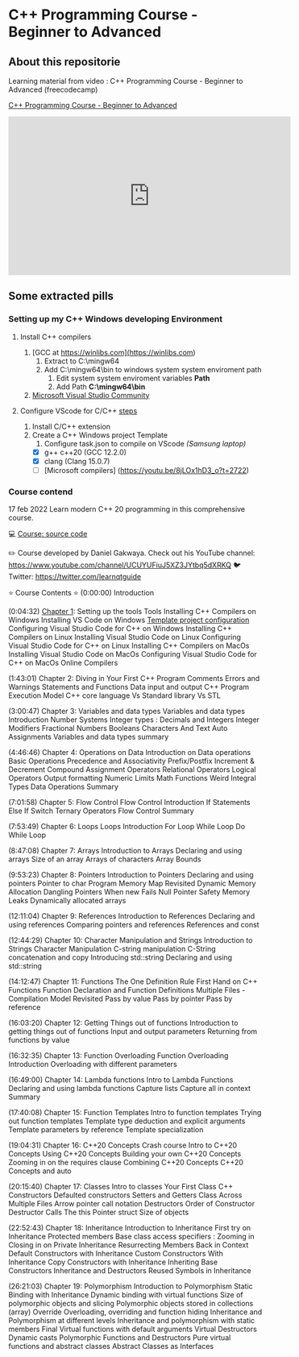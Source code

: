 # C++ Programming Course - Beginner to Advanced

## About this repositorie

Learning material from video : C++ Programming Course - Beginner to Advanced (freecodecamp)

[C++ Programming Course - Beginner to Advanced](https://www.youtube.com/embed/8jLOx1hD3_o)

<iframe width="560" height="315" src="https://www.youtube.com/embed/8jLOx1hD3_o" title="YouTube video player" frameborder="0" allow="accelerometer; autoplay; clipboard-write; encrypted-media; gyroscope; picture-in-picture; web-share" allowfullscreen></iframe>

## Some extracted pills

### Setting up my C++ Windows developing Environment

1. Install C++ compilers

   1. [GCC at  https://winlibs.com](<https://winlibs.com>)
      1. Extract to C:\mingw64
      2. Add C:\mingw64\bin to windows system system enviroment path
         1. Edit system system enviroment variables **Path**
         2. Add Path **C:\mingw64\bin**
   2. [Microsoft Visual Studio Community](<https://visualstudio.microsoft.com/es/vs/community/>)

2. Configure VScode for C/C++ [steps](<https://youtu.be/8jLOx1hD3_o?t=1775>)
   1. Install C/C++ extension
   2. Create a C++ Windows project Template
      1. Configure task.json to compile on VScode
      *(Samsung laptop)*
      - [x] g++ c++20 (GCC 12.2.0)
      - [x] clang (Clang 15.0.7)
      - [ ] [Microsoft compilers] (<https://youtu.be/8jLOx1hD3_o?t=2722>)

### Course contend

17 feb 2022
Learn modern C++ 20 programming in this comprehensive course.

💻 [Course: source code](<https://github.com/rutura/The-C-20-Masterclass-Source-Code>)

✏️ Course developed by Daniel Gakwaya. Check out his YouTube channel: <https://www.youtube.com/channel/UCUYUFiuJ5XZ3JYtbq5dXRKQ>
🐦 Twitter: <https://twitter.com/learnqtguide>

⭐️ Course Contents ⭐
(0:00:00) Introduction

(0:04:32) [Chapter 1](https://www.youtube.com/watch?v=8jLOx1hD3_o&t=272s): Setting up the tools
Tools
Installing C++ Compilers on Windows
Installing VS Code on Windows [Template project configuration](<https://youtu.be/8jLOx1hD3_o?t=1714>)
Configuring Visual Studio Code for C++ on Windows
Installing C++ Compilers on Linux
Installing Visual Studio Code on Linux
Configuring Visual Studio Code for C++ on Linux
Installing C++ Compilers on MacOs
Installing Visual Studio Code on MacOs
Configuring Visual Studio Code for C++ on MacOs
Online Compilers

(1:43:01) Chapter 2: Diving in
Your First C++ Program
Comments
Errors and Warnings
Statements and Functions
Data input and output
C++ Program Execution Model
C++ core language Vs Standard library Vs STL

(3:00:47) Chapter 3: Variables and data types
Variables and data types Introduction
Number Systems
Integer types : Decimals and Integers
Integer Modifiers
Fractional Numbers
Booleans
Characters And Text
Auto
Assignments
Variables and data types summary

(4:46:46) Chapter 4: Operations on Data
Introduction on Data operations
Basic Operations
Precedence and Associativity
Prefix/Postfix Increment & Decrement
Compound Assignment Operators
Relational Operators
Logical Operators
Output formatting
Numeric Limits
Math Functions
Weird Integral Types
Data Operations Summary

(7:01:58) Chapter 5: Flow Control
Flow Control Introduction
If Statements
Else If
Switch
Ternary Operators
Flow Control Summary

(7:53:49) Chapter 6: Loops
Loops Introduction
For Loop
While Loop
Do While Loop

(8:47:08) Chapter 7: Arrays
Introduction to Arrays
Declaring and using arrays
Size of an array
Arrays of characters
Array Bounds

(9:53:23) Chapter 8: Pointers
Introduction to Pointers
Declaring and using pointers
Pointer to char
Program Memory Map Revisited
Dynamic Memory Allocation
Dangling Pointers
When new Fails
Null Pointer Safety
Memory Leaks
Dynamically allocated arrays

(12:11:04) Chapter 9: References
Introduction to References
Declaring and using references
Comparing pointers and references
References and const

(12:44:29) Chapter 10: Character Manipulation and Strings
Introduction to Strings
Character Manipulation
C-string manipulation
C-String concatenation and copy
Introducing std::string
Declaring and using std::string

(14:12:47) Chapter 11: Functions
The One Definition Rule
First Hand on C++ Functions
Function Declaration and Function Definitions
Multiple Files - Compilation Model Revisited
Pass by value
Pass by pointer
Pass by reference

(16:03:20) Chapter 12: Getting Things out of functions
Introduction to getting things out of functions
Input and output parameters
Returning from functions by value

(16:32:35) Chapter 13: Function Overloading
Function Overloading Introduction
Overloading with different parameters

(16:49:00) Chapter 14: Lambda functions
Intro to Lambda Functions
Declaring and using lambda functions
Capture lists
Capture all in context
Summary

(17:40:08) Chapter 15: Function Templates
Intro to function templates
Trying out function templates
Template type deduction and explicit arguments
Template parameters by reference
Template specialization

(19:04:31) Chapter 16: C++20 Concepts Crash course
Intro to C++20 Concepts
Using C++20 Concepts
Building your own C++20 Concepts
Zooming in on the requires clause
Combining C++20 Concepts
C++20 Concepts and auto

(20:15:40) Chapter 17: Classes
Intro to classes
Your First Class
C++ Constructors
Defaulted constructors
Setters and Getters
Class Across Multiple Files
Arrow pointer call notation
Destructors
Order of Constructor Destructor Calls
The this Pointer
struct
Size of objects

(22:52:43) Chapter 18: Inheritance
Introduction to Inheritance
First try on Inheritance
Protected members
Base class access specifiers : Zooming in
Closing in on Private Inheritance
Resurrecting Members Back in Context
Default Constructors with Inheritance
Custom Constructors With Inheritance
Copy Constructors with Inheritance
Inheriting Base Constructors
Inheritance and Destructors
Reused Symbols in Inheritance

(26:21:03) Chapter 19: Polymorphism
Introduction to Polymorphism
Static Binding with Inheritance
Dynamic binding with virtual functions
Size of polymorphic objects and slicing
Polymorphic objects stored in collections (array)
Override
Overloading, overriding and function hiding
Inheritance and Polymorphism at different levels
Inheritance and polymorphism with static members
Final
Virtual functions with default arguments
Virtual Destructors
Dynamic casts
Polymorphic Functions and Destructors
Pure virtual functions and abstract classes
Abstract Classes as Interfaces
